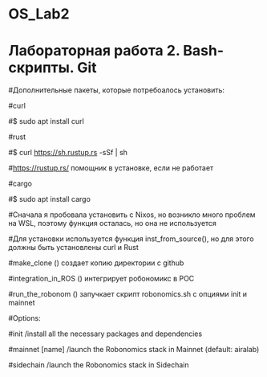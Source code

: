 # OS_Lab2
# Лабораторная работа 2. Bash-скрипты. Git

#Дополнительные пакеты, которые потребоалось установить:

#curl 

#$ sudo apt install curl

#rust

#$ curl https://sh.rustup.rs -sSf | sh

#https://rustup.rs/ помощник в установке, если не работает

#cargo

#$ sudo apt install cargo

#Сначала я пробовала установить с Nixos, но возникло много проблем на WSL, поэтому функция осталась, но она не используется 

#Для установки используется функция inst_from_source(), но для этого должны быть установлены  curl и Rust

#make_clone () создает копию директории с github

#integration_in_ROS () интегрирует робономикс в РОС

#run_the_robonom () запучкает скрипт robonomics.sh c опциями init и mainnet

 #Options:
 
 #init            /install all the necessary packages and dependencies
 
 #mainnet [name]  /launch the Robonomics stack in Mainnet (default: airalab)
 
 #sidechain       /launch the Robonomics stack in Sidechain
